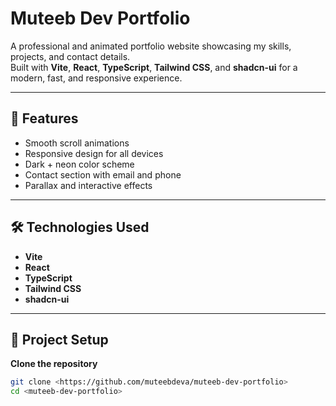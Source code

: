 # Muteeb Dev Portfolio

A professional and animated portfolio website showcasing my skills, projects, and contact details.  
Built with **Vite**, **React**, **TypeScript**, **Tailwind CSS**, and **shadcn-ui** for a modern, fast, and responsive experience.

---

## 🌟 Features
- Smooth scroll animations  
- Responsive design for all devices  
- Dark + neon color scheme  
- Contact section with email and phone  
- Parallax and interactive effects  

---

## 🛠 Technologies Used
- **Vite**
- **React**
- **TypeScript**
- **Tailwind CSS**
- **shadcn-ui**

---

## 📂 Project Setup

**Clone the repository**
```sh
git clone <https://github.com/muteebdeva/muteeb-dev-portfolio>
cd <muteeb-dev-portfolio>
